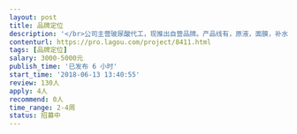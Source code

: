 ```yaml
---                
layout: post       
title: 品牌定位           
description: '</br>公司主营玻尿酸代工，现推出自营品牌。产品线有，原液，面膜，补水喷雾，精华乳等。需要做品牌定位。参考：芭乐雅、homefaiclpro</br>'     
contenturl: https://pro.lagou.com/project/8411.html      
tags: [品牌定位]            
salary: 3000-5000元          
publish_time: '已发布 6 小时'         
start_time: '2018-06-13 13:40:55'           
review: 130人                   
apply: 4人                   
recommend: 0人                   
time_range: 2-4周              
status: 招募中                  
---                 
```

